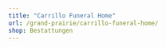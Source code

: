 ```yaml
---
title: "Carrillo Funeral Home"
url: /grand-prairie/carrillo-funeral-home/
shop: Bestattungen
---
```

